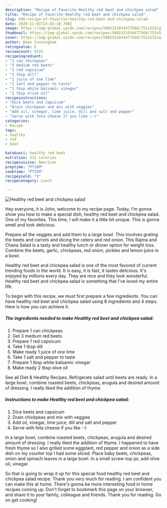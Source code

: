 ```yaml
---
description: "Recipe of Favorite Healthy red beet and chickpea salad"
title: "Recipe of Favorite Healthy red beet and chickpea salad"
slug: 606-recipe-of-favorite-healthy-red-beet-and-chickpea-salad
date: 2020-11-01T23:42:10.740Z
image: https://img-global.cpcdn.com/recipes/5002321034477568/751x532cq70/healthy-red-beet-and-chickpea-salad-recipe-main-photo.jpg
thumbnail: https://img-global.cpcdn.com/recipes/5002321034477568/751x532cq70/healthy-red-beet-and-chickpea-salad-recipe-main-photo.jpg
cover: https://img-global.cpcdn.com/recipes/5002321034477568/751x532cq70/healthy-red-beet-and-chickpea-salad-recipe-main-photo.jpg
author: Dean Cunningham
ratingvalue: 5
reviewcount: 6315
recipeingredient:
- "1 can chickpeas"
- "3 medium red beets"
- "1 red capsicum"
- "1 tbsp dill"
- "1 juice of one lime"
- "1 salt and pepper to taste"
- "1 tbsp white balsamic vinegar"
- "2 tbsp olive oil"
recipeinstructions:
- "Dice beets and capsicum"
- "Drain chickpeas and mix with veggies"
- "Add oil, vinegar, lime juice, dill and salt and pepper"
- "Serve with feta cheese if you like :-)"
categories:
- Recipe
tags:
- healthy
- red
- beet

katakunci: healthy red beet 
nutrition: 215 calories
recipecuisine: American
preptime: "PT16M"
cooktime: "PT35M"
recipeyield: "3"
recipecategory: Lunch

---
```



![Healthy red beet and chickpea salad](https://img-global.cpcdn.com/recipes/5002321034477568/751x532cq70/healthy-red-beet-and-chickpea-salad-recipe-main-photo.jpg)

Hey everyone, it is John, welcome to my recipe page. Today, I'm gonna show you how to make a special dish, healthy red beet and chickpea salad. One of my favorites. This time, I will make it a little bit unique. This is gonna smell and look delicious.

Prepare all the veggies and add them to a large bowl. This involves grating the beets and carrots and dicing the celery and red onion. This Rajma and Chana Salad is a tasty and healthy lunch or dinner option for weight loss. Combine the beets, garlic, chickpeas, red onion, pickles and lemon juice in a bowl.

Healthy red beet and chickpea salad is one of the most favored of current trending foods in the world. It is easy, it is fast, it tastes delicious. It's enjoyed by millions every day. They are nice and they look wonderful. Healthy red beet and chickpea salad is something that I've loved my entire life.


To begin with this recipe, we must first prepare a few ingredients. You can have healthy red beet and chickpea salad using 8 ingredients and 4 steps. Here is how you can achieve it.

<!--inarticleads1-->

##### The ingredients needed to make Healthy red beet and chickpea salad:

1. Prepare 1 can chickpeas
1. Get 3 medium red beets
1. Prepare 1 red capsicum
1. Take 1 tbsp dill
1. Make ready 1 juice of one lime
1. Take 1 salt and pepper to taste
1. Prepare 1 tbsp white balsamic vinegar
1. Make ready 2 tbsp olive oil


See all Diet &amp; Healthy Recipes. Refrigerate salad until beets are ready. In a large bowl, combine roasted beets, chickpeas, arugula and desired amount of dressing. I really liked the addition of thyme. 

<!--inarticleads2-->

##### Instructions to make Healthy red beet and chickpea salad:

1. Dice beets and capsicum
1. Drain chickpeas and mix with veggies
1. Add oil, vinegar, lime juice, dill and salt and pepper
1. Serve with feta cheese if you like :-)


In a large bowl, combine roasted beets, chickpeas, arugula and desired amount of dressing. I really liked the addition of thyme. I happened to have fresh thyme so I also grilled some eggplant, red pepper and onion as a side dish on my counter top I had some sliced. Place baby beets, chickpeas, onion and spinach leaves in a large bowl. In a small screw-top jar, add olive oil, vinegar. 

So that is going to wrap it up for this special food healthy red beet and chickpea salad recipe. Thank you very much for reading. I am confident you can make this at home. There's gonna be more interesting food in home recipes coming up. Don't forget to bookmark this page on your browser, and share it to your family, colleague and friends. Thank you for reading. Go on get cooking!
